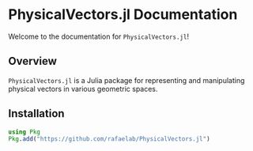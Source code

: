 # PhysicalVectors.jl Documentation

Welcome to the documentation for `PhysicalVectors.jl`!

## Overview
`PhysicalVectors.jl` is a Julia package for representing and manipulating physical vectors in various geometric spaces.

## Installation
```julia
using Pkg
Pkg.add("https://github.com/rafaelab/PhysicalVectors.jl")